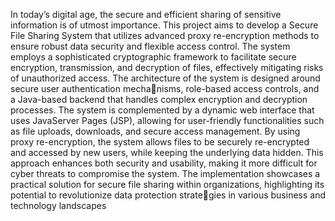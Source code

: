 In today’s digital age, the secure and efficient sharing
of sensitive information is of utmost importance. This project
aims to develop a Secure File Sharing System that utilizes
advanced proxy re-encryption methods to ensure robust data
security and flexible access control. The system employs a
sophisticated cryptographic framework to facilitate secure
encryption, transmission, and decryption of files, effectively
mitigating risks of unauthorized access. The architecture of the
system is designed around secure user authentication mechanisms, role-based access controls, and a Java-based backend
that handles complex encryption and decryption processes.
The system is complemented by a dynamic web interface
that uses JavaServer Pages (JSP), allowing for user-friendly
functionalities such as file uploads, downloads, and secure
access management.
By using proxy re-encryption, the system allows files to be
securely re-encrypted and accessed by new users, while keeping
the underlying data hidden. This approach enhances both
security and usability, making it more difficult for cyber threats
to compromise the system. The implementation showcases a
practical solution for secure file sharing within organizations,
highlighting its potential to revolutionize data protection strategies in various business and technology landscapes

